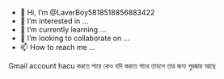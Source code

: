 - 👋 Hi, I’m @LaverBoy5818518856883422
- 👀 I’m interested in ...
- 🌱 I’m currently learning ...
- 💞️ I’m looking to collaborate on ...
- 📫 How to reach me ...

<!---
LaverBoy5818518856883422/LaverBoy5818518856883422 is a ✨ special ✨ repository because its `README.md` (this file) appears on your GitHub profile.
You can click the Preview link to take a look at your changes.
--->
Gmail account hacu
করতে পারে কেও যদি করতে পারে তাহলে তার জন্য
পুরষ্কার আছে
